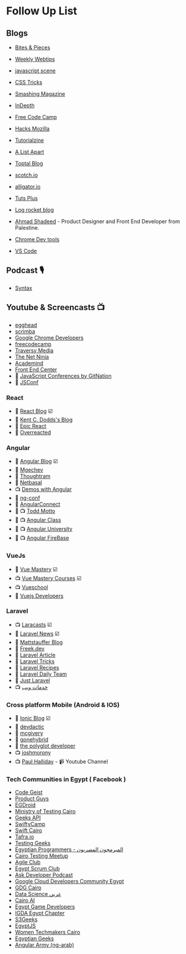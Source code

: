 # Follow Up List

## Blogs

- [Bites & Pieces](https://blog.bitsrc.io/)
- [Weekly Webtips](https://www.webtips.dev/)
- [javascript scene](https://medium.com/javascript-scene)
- [CSS Tricks](https://css-tricks.com/)
- [Smashing Magazine](https://www.smashingmagazine.com/)
- [InDepth](https://indepth.dev/)
- [Free Code Camp](https://www.freecodecamp.org/news/)
- [Hacks Mozilla](https://hacks.mozilla.org/)
- [Tutorialzine](https://tutorialzine.com/)
- [A List Apart](https://alistapart.com/)
- [Toptal Blog](https://www.toptal.com/blog)
- [scotch.io](https://scotch.io/)
- [alligator.io](https://alligator.io/)
- [Tuts Plus](https://tutsplus.com/)
- [Log rocket blog](https://blog.logrocket.com/)
- [Ahmad Shadeed](https://ishadeed.com/) - Product Designer and Front End Developer from Palestine.

- [Chrome Dev tools](https://developers.google.com/web/updates)
- [VS Code](https://code.visualstudio.com/updates)

## Podcast 🎙

- [Syntax](https://syntax.fm/)

## Youtube & Screencasts 📺

- [egghead](https://egghead.io/)
- [scrimba](https://scrimba.com/)
- [Google Chrome Developers](https://www.youtube.com/channel/UCnUYZLuoy1rq1aVMwx4aTzw)
- [freecodecamp](https://www.youtube.com/channel/UC8butISFwT-Wl7EV0hUK0BQ)
- [Traversy Media](https://www.youtube.com/channel/UC29ju8bIPH5as8OGnQzwJyA)
- [The Net Ninja](https://www.youtube.com/channel/UCW5YeuERMmlnqo4oq8vwUpg)
- [Academind](https://www.youtube.com/channel/UCSJbGtTlrDami-tDGPUV9-w)
- [Front End Center](https://www.youtube.com/channel/UCbxzdZTDn4YB4Z-ukch2ivw)
- 📢 [JavaScript Conferences by GitNation](https://www.youtube.com/channel/UCQM428Hwrvxla8DCgjGONSQ)
- 📢 [JSConf](https://www.youtube.com/channel/UCzoVCacndDCfGDf41P-z0iA)

### React

- 📰 [React Blog](https://reactjs.org/blog/) ☑️
- 📰 [Kent C. Dodds's Blog](https://kentcdodds.com/)
- 📰 [Epic React](https://epicreact.dev/articles)
- 📰 [Overreacted](https://overreacted.io/)

### Angular

- 📰 [Angular Blog](https://blog.angular.io/) ☑️
- 📰 [Mgechev](http://blog.mgechev.com/)
- 📰 [Thoughtram](https://blog.thoughtram.io/)
- 📰 [Netbasal](https://netbasal.medium.com/)
- 📺 [Demos with Angular](https://www.youtube.com/c/DemoswithAngular/videos)
- 📢 [ng-conf](https://www.youtube.com/channel/UCm9iiIfgmVODUJxINecHQkA)
- 📢 [AngularConnect](https://www.youtube.com/channel/UCzrskTiT_ObAk3xBkVxMz5g)
- 📰 📺 [Todd Motto](https://toddmotto.com/)
- 📰 📺 [Angular Class](https://angularclass.com/blog/)
- 📰 📺 [Angular University](https://angular-university.io/)
- 📰 📺 [Angular FireBase](https://angularfirebase.com/lessons/)

### VueJs

- 📰 [Vue Mastery](https://medium.com/vue-mastery) ☑️
- 📺 [Vue Mastery Courses](https://www.vuemastery.com/) ☑️
- 📺 [Vueschool](https://vueschool.io/)
- 📰 [Vuejs Developers](https://vuejsdevelopers.com/)

### Laravel

- 📺 [Laracasts](https://laracasts.com/) ☑️
- 📰 [Laravel News](https://laravel-news.com/) ☑️
- 📰 [Mattstauffer Blog](https://mattstauffer.com/blog/)
- 📰 [Freek.dev](https://freek.dev/)
- 📰 [Laravel Article](https://laravelarticle.com/)
- 📰 [Laravel Tricks](https://laravel-tricks.com/)
- 📰 [Laravel Recipes](http://laravel-recipes.com/)
- 📰 [Laravel Daily Team](https://laraveldaily.com/)
- 📰 [Just Laravel](http://justlaravel.com/)
- 📺 [خدمات ويب](https://5dmat-web.com/)

### Cross platform Mobile (Android & IOS)

- 📰 [Ionic Blog](http://blog.ionic.io/) ☑️
- 📰 [devdactic](https://devdactic.com/devblog/)
- 📰 [mcgivery](http://mcgivery.com/)
- 📰 [gonehybrid](https://www.gonehybrid.com/)
- 📰 [the polyglot developer](https://www.thepolyglotdeveloper.com/)
- 📺 [joshmorony](https://www.youtube.com/c/JoshuaMorony/featured)
- 📺 [Paul Halliday](https://www.youtube.com/channel/UCYJ9O6X1oFt7YGXpfRwrcWg) - 📹 Youtube Channel

### Tech Communities in Egypt ( Facebook )

- [Code Geist](https://www.facebook.com/CodeGeist.CG/)
- [Product Guys](https://www.facebook.com/ProductGuys/)
- [EGDroid](https://www.facebook.com/egdroid/)
- [Ministry of Testing Cairo](https://www.facebook.com/ministryoftestcairo/)
- [Geeks API](https://www.facebook.com/GeeksAPI/)
- [SwiftyCamp](https://www.facebook.com/SwiftyCamp/)
- [Swift Cairo](https://www.facebook.com/swiftcairo/)
- [Tafra.io](https://www.facebook.com/tafraio/)
- [Testing Geeks](https://www.facebook.com/EGTestingGeeks/)
- [Egyptian Programmers - المبرمجون المصريون](https://www.facebook.com/EgyptianProgrammers/)
- [Cairo Testing Meetup](https://www.facebook.com/cairotestingmeetup/)
- [Agile Club](https://www.facebook.com/TheAgileClub/)
- [Egypt Scrum Club](https://www.facebook.com/egyptscrumclub/)
- [Ask Developer Podcast](https://www.facebook.com/askdeveloper/)
- [Google Cloud Developers Community Egypt](https://www.facebook.com/GCDCEgypt/)
- [GDG Cairo](https://www.facebook.com/GDGCairo/)
- [Data Science عربي](https://www.facebook.com/DataScienceArabi/)
- [Cairo AI](https://www.facebook.com/cairoaicommunity/)
- [Egypt Game Developers](https://www.facebook.com/egyptgamedevs/)
- [IGDA Egypt Chapter](https://www.facebook.com/IGDA.Egypt.Chapter/)
- [S3Geeks](https://www.facebook.com/S3Geeks/)
- [EgyptJS](https://www.facebook.com/EgyptJS/)
- [Women Techmakers Cairo](https://www.facebook.com/WTMCairo/)
- [Egyptian Geeks](https://www.facebook.com/groups/egyptian.geeks)
- [Angular Army (ng-arab)](https://www.facebook.com/groups/angular.army)
